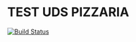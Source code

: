 # TEST UDS PIZZARIA

[![Build Status](https://travis-ci.com/MarcusViniciusCavalcanti/test-pizza-api.svg?branch=develop)](https://travis-ci.com/MarcusViniciusCavalcanti/test-pizza-api)
